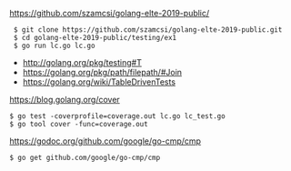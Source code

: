 https://github.com/szamcsi/golang-elte-2019-public/

```shell
 $ git clone https://github.com/szamcsi/golang-elte-2019-public.git
 $ cd golang-elte-2019-public/testing/ex1
 $ go run lc.go lc.go
```

 - http://golang.org/pkg/testing#T
 - https://golang.org/pkg/path/filepath/#Join
 - https://golang.org/wiki/TableDrivenTests

https://blog.golang.org/cover

```shell
$ go test -coverprofile=coverage.out lc.go lc_test.go 
$ go tool cover -func=coverage.out
```

https://godoc.org/github.com/google/go-cmp/cmp

```shell
$ go get github.com/google/go-cmp/cmp
```

